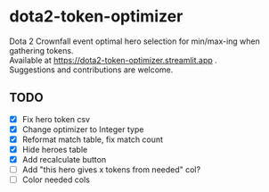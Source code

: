 # dota2-token-optimizer

Dota 2 Crownfall event optimal hero selection for min/max-ing when gathering tokens.  
Available at <https://dota2-token-optimizer.streamlit.app> .  
Suggestions and contributions are welcome.

## TODO

- [x] Fix hero token csv
- [x] Change optimizer to Integer type
- [x] Reformat match table, fix match count
- [x] Hide heroes table
- [x] Add recalculate button
- [ ] Add "this hero gives x tokens from needed" col?
- [ ] Color needed cols
